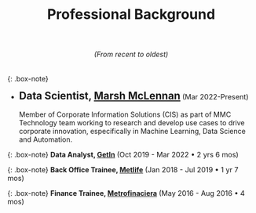 <center>
<header><h1>Professional Background</h1>
</header>
<h6>(From recent to oldest)</h6>
</center>


{: .box-note}
- **<span style="font-size: 1.3rem">Data Scientist, [Marsh McLennan](https://www.marshmclennan.com)</span>** <span style="font-size: .9rem">(Mar 2022-Present)</span><br/><br/>
Member of Corporate Information Solutions (CIS) as part of MMC Technology team working to research and develop use cases to drive corporate innovation, especifically in Machine Learning, Data Science and Automation. 


{: .box-note}
**Data Analyst, [GetIn](https://getin.mx)** <span style="font-size: .9rem">(Oct 2019 - Mar 2022 • 2 yrs 6 mos)</span>

{: .box-note}
**Back Office Trainee, [Metlife](https://www.metlife.com)** <span style="font-size: .9rem">(Jan 2018 - Jul 2019 • 1 yr 7 mos)</span>


{: .box-note}
**Finance Trainee, [Metrofinaciera](https://metrofinanciera.com.mx)** <span style="font-size: .9rem">(May 2016 - Aug 2016 • 4 mos)</span>
